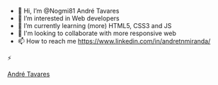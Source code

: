 - 👋 Hi, I’m @Nogmi81 André Tavares
- 👀 I’m interested in Web developers
- 🌱 I’m currently learning (more) HTML5, CSS3 and JS
- 💞️ I'm looking to collaborate with more responsive web
- 📫 How to reach me https://www.linkedin.com/in/andretnmiranda/

 ⚡ 

<div class="badge-base LI-profile-badge" data-locale="pt_BR" data-size="medium" data-theme="dark" data-type="VERTICAL" data-vanity="andretnmiranda" data-version="v1"><a class="badge-base__link LI-simple-link" href="https://br.linkedin.com/in/andretnmiranda?trk=profile-badge">André Tavares</a></div>
              
<!---
Nogmi81/Nogmi81 is a ✨ special ✨ repository because its `README.md` (this file) appears on your GitHub profile.
You can click the Preview link to take a look at your changes.
--->
